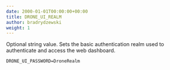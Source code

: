 ```yaml
---
date: 2000-01-01T00:00:00+00:00
title: DRONE_UI_REALM
author: bradrydzewski
weight: 1
---
```


Optional string value. Sets the basic authentication realm used to authenticate and access the web dashboard.

```
DRONE_UI_PASSWORD=DroneRealm
```